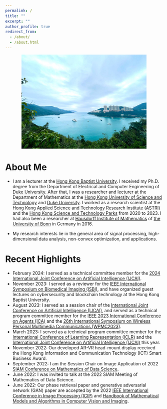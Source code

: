 ```yaml
---
permalink: /
title: ""
excerpt: ""
author_profile: true
redirect_from: 
  - /about/
  - /about.html
---
```


<p align="center">
  <img src="https://github.com/poline3939/poline3939.github.io/blob/master/images/lake_hk.jpg?raw=true" alt="Photo" style="width: 400px;"/> 
</p>

# About Me
* I am a lecturer at the [Hong Kong Baptist University](https://www.hkbu.edu.hk/). I received my Ph.D. degree from the Department of Electrical and Computer Engineering of [Duke University](https://duke.edu/). After that, I was a researcher and lecturer at the Department of Mathematics at the [Hong Kong University of Science and Technology](https://hkust.edu.hk/home) and [Duke University](https://duke.edu/). I worked as a research scientist at the [Hong Kong Applied Science and Technology Research Institute (ASTRI)](https://www.astri.org/) and the [Hong Kong Science and Technology Parks](https://www.hkstp.org) from 2020 to 2023. I had also been a researcher at [Hausdorff Institute of Mathematics](https://www.him.uni-bonn.de/) of [the University of Bonn](https://www.him.uni-bonn.de/) in Germany in 2016.  

* My research interests lie in the general area of signal processing, high-dimensional data analysis, non-convex optimization, and applications. 


# Recent Highlights
* February 2024: I served as a technical committee member for the [2024 International Joint Conference on Artificial Intelligence (IJCAI)](https://ijcai24.org/).
* November 2023: I served as a reviewer for the [IEEE International Symposium on Biomedical Imaging (ISBI)](https://biomedicalimaging.org/2024/), and have organized guest lectures on cybersecurity and blockchain technology at the Hong Kong Baptist University. 
* August 2023: I served as a session chair of the [International Joint Conference on Artificial Intelligence (IJCAI)](https://ijcai-23.org/), and served as a technical program committee member for the [IEEE 2023 International Conference on Agents (ICA)](https://www.computer.org/conferences/ica-2023) and the [26th International Symposium on Wireless Personal Multimedia Communications (WPMC2023)](http://wpmc2023.com/).  
* March 2023: I served as a technical program committee member for the [International Conference of Learning Representation (ICLR)](https://iclr.cc/Conferences/2023) and the [International Joint Conference on Artificial Intelligence (IJCAI)](https://ijcai-23.org/) this year.
* November 2022: Our developed AR-VR head-mount display received the Hong Kong Information and Communication Technology (ICT) Smart Business Award. 
* September 2022: I am the Session Chair on Image Application of 2022 [SIAM Conference on Mathematics of Data Science](https://www.siam.org/conferences/cm/conference/mds22?_ga=2.240695686.449870411.1654046966-1548619038.1643186184). 
* June 2022: I was invited to talk at the 2022 SIAM Meeting of Mathematics of Data Science.  
* June 2022: Our phase retrieval paper and generative adversarial network (GAN) paper are accepted by the 2022 [IEEE International Conference in Image Processing (ICIP)](https://2022.ieeeicip.org/) and [Handbook of Mathematical Models and Algorithms in Computer Vision and Imaging](https://link.springer.com/referencework/10.1007/978-3-030-03009-4). 
